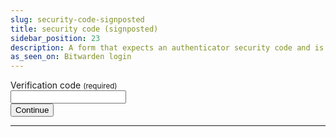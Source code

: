 ```yaml
---
slug: security-code-signposted
title: security code (signposted)
sidebar_position: 23
description: A form that expects an authenticator security code and is signposted
as_seen_on: Bitwarden login
---
```


<div class="container margin-vert--xl">
  <div class="row">
    <div class="card col col--12 padding--md">
      <form
        class="card__body"
        method="POST"
        action="/login"
      >
        <div class="row">
          <div class="col col--12 margin-bottom--md">
            <label class="tw-mb-1 tw-block tw-font-semibold tw-text-main" for="input-3">
              <span>Verification code</span>
              <small> (required)</small>
            </label>
            <br />
            <input
              autocapitalize="none"
              autocomplete="one-time-code"
              autocorrect="none"
              id="input-3"
              inputmode="verbatim"
              name="input-3"
              type="text"
              required
            />
          </div>
          <div class="col col--12 margin-bottom--md">
          <button
            type="submit"
            class="col col--4 button button--primary"
          >
            <span>Continue</span>
          </button>
        </div>
      </form>
    </div>
  </div>
</div>
<hr />
